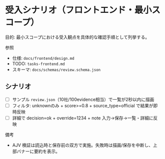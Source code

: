 # 受入シナリオ（フロントエンド・最小スコープ）

目的: 最小スコープにおける受入観点を具体的な確認手順として列挙する。

参照
- 仕様: `docs/frontend/design.md`
- TODO: `tasks-frontend.md`
- スキーマ: `docs/schemas/review.schema.json`

## シナリオ
- [ ] サンプル `review.json`（10社/100evidence相当）で一覧が2秒以内に描画
- [ ] フィルタ: unknownのみ + score>=0.8 + source_type=official で結果が即時反映
- [ ] 詳細で decision=ok + override=1234 + note 入力→保存→一覧・詳細に反映

備考
- AJV 検証は読込時と保存前の双方で実施。失敗時は描画/保存を中断し、上部バナーに要約を表示。
